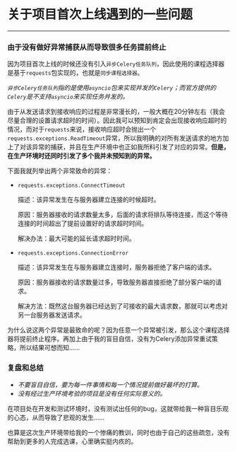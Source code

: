# 关于项目首次上线遇到的一些问题

---

### 由于没有做好异常捕获从而导致很多任务提前终止

因为项目首次上线的时候还没有引入`异步Celery任务队列`，因此使用的课程选择器是基于`requests`包实现的，也就是`同步课程选择器`。

_`异步Celery任务队列`指的是使用`asyncio`包来实现并发的`Celery`；而官方提供的`Celery`是不支持`asyncio`来实现任务并发的。_

由于从发送请求到接收响应的过程是非常漫长的，一般大概在20分钟左右（我会尽量合理的设置请求超时的时间）。因此我可以预知到肯定会出现接收响应超时的情况，而对于`requests`来说，接收响应超时会抛出一个`requests.exceptions.ReadTimeout`异常，所以我明确的对所有发送请求的地方加上了对该异常的捕获，并且在生产环境中也正如我所料引发了对应的异常。__但是，在生产环境时还同时引发了多个我并未预知到的异常。__

下面我就列举出两个非常致命的异常：

* `requests.exceptions.ConnectTimeout`

  描述：该异常发生在与服务器建立连接的时候超时。

  原因：服务器接收的请求数量太多，后面的请求将排队等待连接，而这个等待连接的时间超出了提前设置好的请求超时时间。

  解决办法：最大可能的延长请求超时时间。

* `requests.exceptions.ConnectionError`

  描述：该异常发生在与服务器建立连接时，服务器拒绝了客户端的请求。

  原因：服务器接收的请求数量过多，导致服务器直接拒绝了部分客户端的请求。

  解决方法：既然这台服务器已经达到了可接收的最大请求数，那就可以考虑对另一台服务器发送请求。

为什么说这两个异常是最致命的呢？因为任意一个异常被引发，那么这个课程选择器将提前终止程序。再加上由于我的盲目自信，没有为Celery添加异常重试策略，所以结果可想而知……

### 复盘和总结

* _不要盲目自信，要为每一件事情和每一个情况提前做好最坏的打算。_
* _没有经过生产环境考验的项目是没有任何实际意义的。_

在项目处在开发和测试环境时，没有测试出任何的bug，这就带给我一种盲目乐观的心态，从而导致了悲观的发生……

也算是这次生产环境带给我的一个惨痛的教训，同时也由于自己的这些疏忽，没有帮助到更多的人完成选课，心里确实挺内疚的。